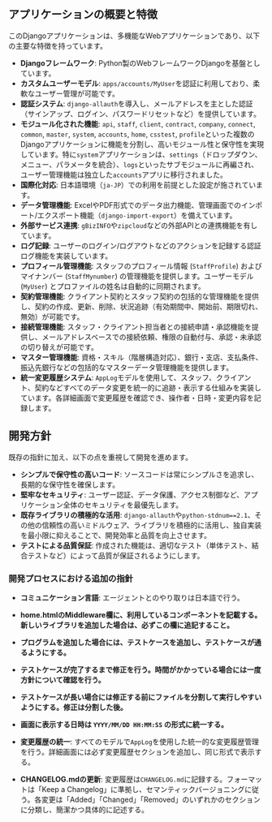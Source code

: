 ## アプリケーションの概要と特徴

このDjangoアプリケーションは、多機能なWebアプリケーションであり、以下の主要な特徴を持っています。

*   **Djangoフレームワーク**: Python製のWebフレームワークDjangoを基盤としています。
*   **カスタムユーザーモデル**: `apps/accounts/MyUser`を認証に利用しており、柔軟なユーザー管理が可能です。
*   **認証システム**: `django-allauth`を導入し、メールアドレスを主とした認証（サインアップ、ログイン、パスワードリセットなど）を提供しています。
*   **モジュール化された機能**: `api`, `staff`, `client`, `contract`, `company`, `connect`, `common`, `master`, `system`, `accounts`, `home`, `csstest`, `profile`といった複数のDjangoアプリケーションに機能を分割し、高いモジュール性と保守性を実現しています。特に`system`アプリケーションは、`settings`（ドロップダウン、メニュー、パラメータを統合）、`logs`といったサブモジュールに再編され、ユーザー管理機能は独立した`accounts`アプリに移行されました。
*   **国際化対応**: 日本語環境（`ja-JP`）での利用を前提とした設定が施されています。
*   **データ管理機能**: ExcelやPDF形式でのデータ出力機能、管理画面でのインポート/エクスポート機能（`django-import-export`）を備えています。
*   **外部サービス連携**: `gBizINFO`や`zipcloud`などの外部APIとの連携機能を有しています。
*   **ログ記録**: ユーザーのログイン/ログアウトなどのアクションを記録する認証ログ機能を実装しています。
*   **プロフィール管理機能**: スタッフのプロフィール情報 (`StaffProfile`) およびマイナンバー (`StaffMynumber`) の管理機能を提供します。ユーザーモデル (`MyUser`) とプロファイルの姓名は自動的に同期されます。
*   **契約管理機能**: クライアント契約とスタッフ契約の包括的な管理機能を提供し、契約の作成、更新、削除、状況追跡（有効期間中、開始前、期限切れ、無効）が可能です。
*   **接続管理機能**: スタッフ・クライアント担当者との接続申請・承認機能を提供し、メールアドレスベースでの接続依頼、権限の自動付与、承認・未承認の切り替えが可能です。
*   **マスター管理機能**: 資格・スキル（階層構造対応）、銀行・支店、支払条件、振込先銀行などの包括的なマスターデータ管理機能を提供します。
*   **統一変更履歴システム**: `AppLog`モデルを使用して、スタッフ、クライアント、契約などすべてのデータ変更を統一的に追跡・表示する仕組みを実装しています。各詳細画面で変更履歴を確認でき、操作者・日時・変更内容を記録します。

## 開発方針

既存の指針に加え、以下の点を重視して開発を進めます。

*   **シンプルで保守性の高いコード**: ソースコードは常にシンプルさを追求し、長期的な保守性を確保します。
*   **堅牢なセキュリティ**: ユーザー認証、データ保護、アクセス制御など、アプリケーション全体のセキュリティを最優先します。
*   **既存ライブラリの積極的な活用**: `django-allauth`や`python-stdnum==2.1`、その他の信頼性の高いミドルウェア、ライブラリを積極的に活用し、独自実装を最小限に抑えることで、開発効率と品質を向上させます。
*   **テストによる品質保証**: 作成された機能は、適切なテスト（単体テスト、結合テストなど）によって品質が保証されるようにします。

### 開発プロセスにおける追加の指針

*   **コミュニケーション言語**: エージェントとのやり取りは日本語で行う。

*   **home.htmlのMiddleware欄に、利用しているコンポーネントを記載する。**
    **新しいライブラリを追加した場合は、必ずこの欄に追記すること。**
*   **プログラムを追加した場合には、テストケースを追加し、テストケースが通るようにする。**
*   **テストケースが完了するまで修正を行う。時間がかかっている場合には一度方針について確認を行う。**
*   **テストケースが長い場合には修正する前にファイルを分割して実行しやすいようにする。修正は分割した後。**
*   **画面に表示する日時は `YYYY/MM/DD HH:MM:SS` の形式に統一する。**
*   **変更履歴の統一**: すべてのモデルで`AppLog`を使用した統一的な変更履歴管理を行う。詳細画面には必ず変更履歴セクションを追加し、同じ形式で表示する。
*   **CHANGELOG.mdの更新**: 変更履歴は`CHANGELOG.md`に記録する。フォーマットは「Keep a Changelog」に準拠し、セマンティックバージョニングに従う。各変更は「Added」「Changed」「Removed」のいずれかのセクションに分類し、簡潔かつ具体的に記述する。

